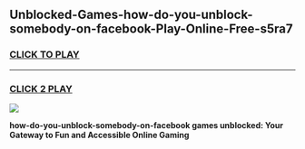 
## Unblocked-Games-how-do-you-unblock-somebody-on-facebook-Play-Online-Free-s5ra7
<h3>
<a href="https://premium76.site?title=how-do-you-unblock-somebody-on-facebook&ref=26A">CLICK TO PLAY</a></h3>
<hr>

<h3>
<a href="https://premium76.site?title=how-do-you-unblock-somebody-on-facebook&ref=26A">CLICK 2 PLAY</a>
  
</h3>

<a href="https://premium76.site?title=how-do-you-unblock-somebody-on-facebook&ref=26A"><img src="https://clearcache.store/games.png"></a>


**how-do-you-unblock-somebody-on-facebook games unblocked: Your Gateway to Fun and Accessible Online Gaming**

